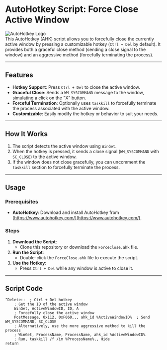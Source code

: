 # AutoHotkey Script: Force Close Active Window

![AutoHotkey Logo](https://www.autohotkey.com/assets/images/ahk-logo-no-text.svg)  
This AutoHotkey (AHK) script allows you to forcefully close the currently active window by pressing a customizable hotkey (`Ctrl + Del` by default). It provides both a graceful close method (sending a close signal to the window) and an aggressive method (forcefully terminating the process).

---

## Features

- **Hotkey Support**: Press `Ctrl + Del` to close the active window.
- **Graceful Close**: Sends a `WM_SYSCOMMAND` message to the window, simulating a click on the "X" button.
- **Forceful Termination**: Optionally uses `taskkill` to forcefully terminate the process associated with the active window.
- **Customizable**: Easily modify the hotkey or behavior to suit your needs.

---

## How It Works

1. The script detects the active window using `WinGet`.
2. When the hotkey is pressed, it sends a close signal (`WM_SYSCOMMAND` with `SC_CLOSE`) to the active window.
3. If the window does not close gracefully, you can uncomment the `taskkill` section to forcefully terminate the process.

---

## Usage

### Prerequisites

- **AutoHotkey**: Download and install AutoHotkey from [https://www.autohotkey.com/](https://www.autohotkey.com/).

### Steps

1. **Download the Script**:
   - Clone this repository or download the `ForceClose.ahk` file.
2. **Run the Script**:
   - Double-click the `ForceClose.ahk` file to execute the script.
3. **Use the Hotkey**:
   - Press `Ctrl + Del` while any window is active to close it.

---

## Script Code

```ahk
^Delete::  ; Ctrl + Del hotkey
    ; Get the ID of the active window
    WinGet, ActiveWindowID, ID, A
    ; Forcefully close the active window
    PostMessage, 0x112, 0xF060,,, ahk_id %ActiveWindowID%  ; Send WM_SYSCOMMAND, SC_CLOSE
    ; Alternatively, use the more aggressive method to kill the process
    ; WinGet, ProcessName, ProcessName, ahk_id %ActiveWindowID%
    ; Run, taskkill /f /im %ProcessName%,, Hide
return
